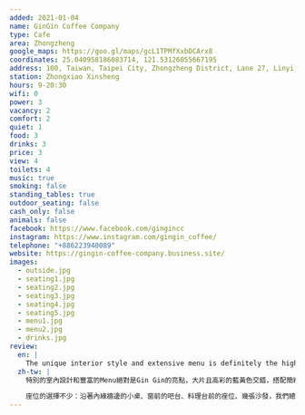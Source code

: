 ```yaml
---
added: 2021-01-04
name: GinGin Coffee Company
type: Cafe
area: Zhongzheng
google_maps: https://goo.gl/maps/gcL1TPMfXxbDCArx8
coordinates: 25.040958186083714, 121.53126055667195
address: 100, Taiwan, Taipei City, Zhongzheng District, Lane 27, Linyi Street, 9號1樓
station: Zhongxiao Xinsheng
hours: 9-20:30
wifi: 0
power: 3
vacancy: 2
comfort: 2
quiet: 1
food: 3
drinks: 3
price: 3
view: 4
toilets: 4
music: true
smoking: false
standing_tables: true
outdoor_seating: false
cash_only: false
animals: false
facebook: https://www.facebook.com/gingincc
instagram: https://www.instagram.com/gingin_coffee/
telephone: "+886223940089"
website: https://gingin-coffee-company.business.site/
images:
  - outside.jpg
  - seating1.jpg
  - seating2.jpg
  - seating3.jpg
  - seating4.jpg
  - seating5.jpg
  - menu1.jpg
  - menu2.jpg
  - drinks.jpg
review:
  en: |
    The unique interior style and extensive menu is definitely the highlight here. The food options sound really good and the drinks menu has a little bit of everything (tea, coffee, sodas, cocktails). There are a couple of large worktables, some smaller tables, and a lot of counter seating (good if you want to work standing up). There are some drawbacks for working though. The seats are not particularly comfortable though (hard wooden chairs). Some power outlets scattered around, but there was no WiFi unfortunately.
  zh-tw: |
    特別的室內設計和豐富的Menu絕對是Gin Gin的亮點，大片且高彩的藍黃色交錯，搭配簡約而隨性的傢俱，讓整個空間顯得活潑，當然也很適合拍個美照。GinGin的菜單的風格是「每種都來一點！」，有茶咖啡、碳酸飲料，甚至調酒。（Gin Gin Ice Tea 的酒味夠重，晚上想偷懶一下的話不妨來一杯）

    座位的選擇不少：沿著內緣牆邊的小桌、窗前的吧台、料理台前的座位、幾張沙發，我們總能找到喜歡的位置，不過小缺點也出現在這裡，這些座位對有些單純想工作的人來說可能不是太舒適（是很硬的木椅木桌）。你可以找到一些插座散落各處，只可惜WiFi不知是永久停用還是暫時取消，總之目前沒有WiFi
---
```

